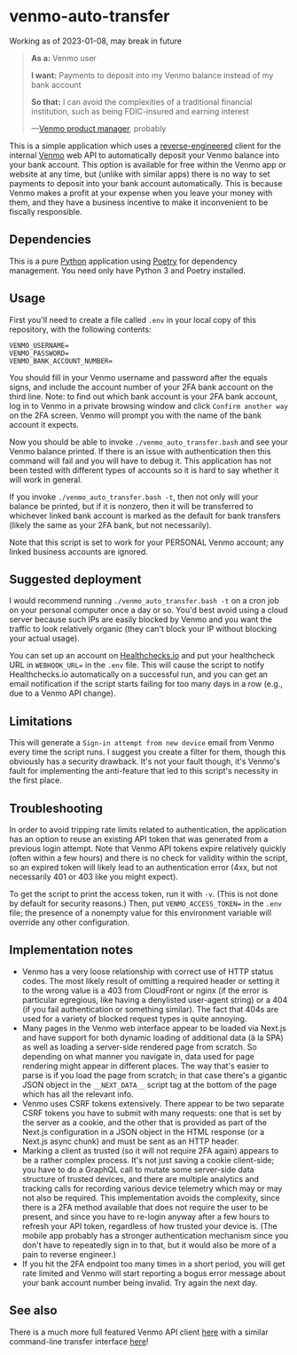 # venmo-auto-transfer

Working as of 2023-01-08, may break in future

> **As a:** Venmo user
>
> **I want:** Payments to deposit into my Venmo balance instead of my
> bank account
>
> **So that:** I can avoid the complexities of a traditional financial
> institution, such as being FDIC-insured and earning interest
>
> —[Venmo product manager](https://twitter.com/shituserstory),
> probably

This is a simple application which uses a
[reverse-engineered](https://en.wikipedia.org/wiki/Reverse_engineering)
client for the internal [Venmo](https://venmo.com/) web API to
automatically deposit your Venmo balance into your bank account. This
option is available for free within the Venmo app or website at any
time, but (unlike with similar apps) there is no way to set payments
to deposit into your bank account automatically. This is because Venmo
makes a profit at your expense when you leave your money with them,
and they have a business incentive to make it inconvenient to be
fiscally responsible.

## Dependencies

This is a pure [Python](https://www.python.org/) application using
[Poetry](https://python-poetry.org/) for dependency management. You
need only have Python 3 and Poetry installed.

## Usage

First you'll need to create a file called `.env` in your local copy of
this repository, with the following contents:

```
VENMO_USERNAME=
VENMO_PASSWORD=
VENMO_BANK_ACCOUNT_NUMBER=
```

You should fill in your Venmo username and password after the equals
signs, and include the account number of your 2FA bank account on the
third line. Note: to find out which bank account is your 2FA bank
account, log in to Venmo in a private browsing window and click
`Confirm another way` on the 2FA screen. Venmo will prompt you with
the name of the bank account it expects.

Now you should be able to invoke `./venmo_auto_transfer.bash` and see
your Venmo balance printed. If there is an issue with authentication
then this command will fail and you will have to debug it. This
application has not been tested with different types of accounts so it
is hard to say whether it will work in general.

If you invoke `./venmo_auto_transfer.bash -t`, then not only will your
balance be printed, but if it is nonzero, then it will be transferred
to whichever linked bank account is marked as the default for bank
transfers (likely the same as your 2FA bank, but not necessarily).

Note that this script is set to work for your PERSONAL Venmo account;
any linked business accounts are ignored.

## Suggested deployment

I would recommend running `./venmo_auto_transfer.bash -t` on a cron
job on your personal computer once a day or so. You'd best avoid using
a cloud server because such IPs are easily blocked by Venmo and you
want the traffic to look relatively organic (they can't block your IP
without blocking your actual usage).

You can set up an account on
[Healthchecks.io](https://healthchecks.io/) and put your healthcheck
URL in `WEBHOOK_URL=` in the `.env` file. This will cause the script
to notify Healthchecks.io automatically on a successful run, and you
can get an email notification if the script starts failing for too
many days in a row (e.g., due to a Venmo API change).

## Limitations

This will generate a `Sign-in attempt from new device` email from
Venmo every time the script runs. I suggest you create a filter for
them, though this obviously has a security drawback. It's not your
fault though, it's Venmo's fault for implementing the anti-feature
that led to this script's necessity in the first place.

## Troubleshooting

In order to avoid tripping rate limits related to authentication, the
application has an option to reuse an existing API token that was
generated from a previous login attempt. Note that Venmo API tokens
expire relatively quickly (often within a few hours) and there is no
check for validity within the script, so an expired token will likely
lead to an authentication error (4xx, but not necessarily 401 or 403
like you might expect).

To get the script to print the access token, run it with `-v`. (This
is not done by default for security reasons.) Then, put
`VENMO_ACCESS_TOKEN=` in the `.env` file; the presence of a nonempty
value for this environment variable will override any other
configuration.

## Implementation notes

* Venmo has a very loose relationship with correct use of HTTP status
  codes. The most likely result of omitting a required header or
  setting it to the wrong value is a 403 from CloudFront or nginx (if
  the error is particular egregious, like having a denylisted
  user-agent string) or a 404 (if you fail authentication or something
  similar). The fact that 404s are used for a variety of blocked
  request types is quite annoying.
* Many pages in the Venmo web interface appear to be loaded via
  Next.js and have support for both dynamic loading of additional data
  (à la SPA) as well as loading a server-side rendered page from
  scratch. So depending on what manner you navigate in, data used for
  page rendering might appear in different places. The way that's
  easier to parse is if you load the page from scratch; in that case
  there's a gigantic JSON object in the `__NEXT_DATA__` script tag at
  the bottom of the page which has all the relevant info.
* Venmo uses CSRF tokens extensively. There appear to be two separate
  CSRF tokens you have to submit with many requests: one that is set
  by the server as a cookie, and the other that is provided as part of
  the Next.js configuration in a JSON object in the HTML response (or
  a Next.js async chunk) and must be sent as an HTTP header.
* Marking a client as trusted (so it will not require 2FA again)
  appears to be a rather complex process. It's not just saving a
  cookie client-side; you have to do a GraphQL call to mutate some
  server-side data structure of trusted devices, and there are
  multiple analytics and tracking calls for recording various device
  telemetry which may or may not also be required. This implementation
  avoids the complexity, since there is a 2FA method available that
  does not require the user to be present, and since you have to
  re-login anyway after a few hours to refresh your API token,
  regardless of how trusted your device is. (The mobile app probably
  has a stronger authentication mechanism since you don't have to
  repeatedly sign in to that, but it would also be more of a pain to
  reverse engineer.)
* If you hit the 2FA endpoint too many times in a short period, you
  will get rate limited and Venmo will start reporting a bogus error
  message about your bank account number being invalid. Try again the
  next day.

## See also

There is a much more full featured Venmo API client
[here](https://github.com/evanpurkhiser/venmo-api-unofficial) with a
similar command-line transfer interface
[here](https://github.com/evanpurkhiser/venmo-auto-cashout)!

